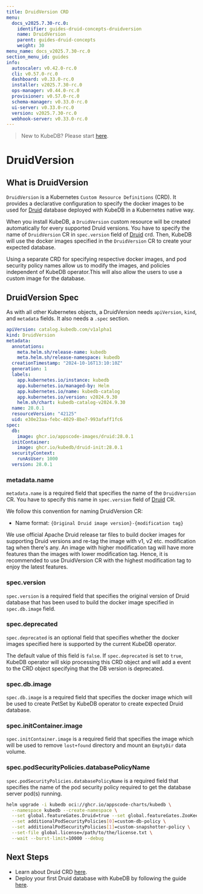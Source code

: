 ```yaml
---
title: DruidVersion CRD
menu:
  docs_v2025.7.30-rc.0:
    identifier: guides-druid-concepts-druidversion
    name: DruidVersion
    parent: guides-druid-concepts
    weight: 30
menu_name: docs_v2025.7.30-rc.0
section_menu_id: guides
info:
  autoscaler: v0.42.0-rc.0
  cli: v0.57.0-rc.0
  dashboard: v0.33.0-rc.0
  installer: v2025.7.30-rc.0
  ops-manager: v0.44.0-rc.0
  provisioner: v0.57.0-rc.0
  schema-manager: v0.33.0-rc.0
  ui-server: v0.33.0-rc.0
  version: v2025.7.30-rc.0
  webhook-server: v0.33.0-rc.0
---
```


> New to KubeDB? Please start [here](/docs/v2025.7.30-rc.0/README).

# DruidVersion

## What is DruidVersion

`DruidVersion` is a Kubernetes `Custom Resource Definitions` (CRD). It provides a declarative configuration to specify the docker images to be used for [Druid](https://druid.apache.org) database deployed with KubeDB in a Kubernetes native way.

When you install KubeDB, a `DruidVersion` custom resource will be created automatically for every supported Druid versions. You have to specify the name of `DruidVersion` CR in `spec.version` field of [Druid](/docs/v2025.7.30-rc.0/guides/druid/concepts/druid) crd. Then, KubeDB will use the docker images specified in the `DruidVersion` CR to create your expected database.

Using a separate CRD for specifying respective docker images, and pod security policy names allow us to modify the images, and policies independent of KubeDB operator.This will also allow the users to use a custom image for the database.

## DruidVersion Spec

As with all other Kubernetes objects, a DruidVersion needs `apiVersion`, `kind`, and `metadata` fields. It also needs a `.spec` section.

```yaml
apiVersion: catalog.kubedb.com/v1alpha1
kind: DruidVersion
metadata:
  annotations:
    meta.helm.sh/release-name: kubedb
    meta.helm.sh/release-namespace: kubedb
  creationTimestamp: "2024-10-16T13:10:10Z"
  generation: 1
  labels:
    app.kubernetes.io/instance: kubedb
    app.kubernetes.io/managed-by: Helm
    app.kubernetes.io/name: kubedb-catalog
    app.kubernetes.io/version: v2024.9.30
    helm.sh/chart: kubedb-catalog-v2024.9.30
  name: 28.0.1
  resourceVersion: "42125"
  uid: e30e23aa-febc-4029-8be7-993afaff1fc6
spec:
  db:
    image: ghcr.io/appscode-images/druid:28.0.1
  initContainer:
    image: ghcr.io/kubedb/druid-init:28.0.1
  securityContext:
    runAsUser: 1000
  version: 28.0.1
```

### metadata.name

`metadata.name` is a required field that specifies the name of the `DruidVersion` CR. You have to specify this name in `spec.version` field of [Druid](/docs/v2025.7.30-rc.0/guides/druid/concepts/druid) CR.

We follow this convention for naming DruidVersion CR:

- Name format: `{Original Druid image version}-{modification tag}`

We use official Apache Druid release tar files to build docker images for supporting Druid versions and re-tag the image with v1, v2 etc. modification tag when there's any. An image with higher modification tag will have more features than the images with lower modification tag. Hence, it is recommended to use DruidVersion CR with the highest modification tag to enjoy the latest features.

### spec.version

`spec.version` is a required field that specifies the original version of Druid database that has been used to build the docker image specified in `spec.db.image` field.

### spec.deprecated

`spec.deprecated` is an optional field that specifies whether the docker images specified here is supported by the current KubeDB operator.

The default value of this field is `false`. If `spec.deprecated` is set to `true`, KubeDB operator will skip processing this CRD object and will add a event to the CRD object specifying that the DB version is deprecated.

### spec.db.image

`spec.db.image` is a required field that specifies the docker image which will be used to create PetSet by KubeDB operator to create expected Druid database.

### spec.initContainer.image

`spec.initContainer.image` is a required field that specifies the image which will be used to remove `lost+found` directory and mount an `EmptyDir` data volume.

### spec.podSecurityPolicies.databasePolicyName

`spec.podSecurityPolicies.databasePolicyName` is a required field that specifies the name of the pod security policy required to get the database server pod(s) running.

```bash
helm upgrade -i kubedb oci://ghcr.io/appscode-charts/kubedb \
  --namespace kubedb --create-namespace \
  --set global.featureGates.Druid=true --set global.featureGates.ZooKeeper=true \
  --set additionalPodSecurityPolicies[0]=custom-db-policy \
  --set additionalPodSecurityPolicies[1]=custom-snapshotter-policy \
  --set-file global.license=/path/to/the/license.txt \
  --wait --burst-limit=10000 --debug
```

## Next Steps

- Learn about Druid CRD [here](/docs/v2025.7.30-rc.0/guides/druid/concepts/druid).
- Deploy your first Druid database with KubeDB by following the guide [here](/docs/v2025.7.30-rc.0/guides/druid/quickstart/guide/).
